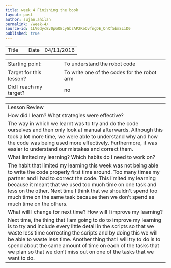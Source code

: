 ```yaml
---
title: week 4 Finishing the book
layout: post
author: sujan.ahilan
permalink: /week-4/
source-id: 1LV6dycBv0p6OEcyGbzAP2ReOvfngDE_QnXf5bmSLiD0
published: true
---
```

<table>
  <tr>
    <td>Title</td>
    <td Finishing the book</td>
    <td>Date</td>
    <td>04/11/2016</td>
  </tr>
</table>


<table>
  <tr>
    <td>Starting point:</td>
    <td>To understand the robot code</td>
  </tr>
  <tr>
    <td>Target for this lesson?</td>
    <td>To write one of the codes for the robot arm</td>
  </tr>  
  <tr>
    <td>Did I reach my target? 
    <td>no</td>
  </tr>
</table>


<table>
  <tr>
    <td>Lesson Review</td>
  </tr>
  <tr>
    <td>How did I learn? What strategies were effective? </td>
  </tr>
  <tr>
    <td>The way in which  we learnt was to try and do the code ourselves and then only look at manual afterwards. Although this took a lot more time, we were able to understand why and how the code was being used more effectively. Furthermore,  it was easier to understand our mistakes and correct them.</td>
  </tr>
  <tr>
    <td>What limited my learning? Which habits do I need to work on? </td>
  </tr>
  <tr>
    <td>The habit that limited my learning this week was not being able to write the code properly first time around. Too many times my partner and I had to correct the code. This limited my learning because it meant that we used too much time on one task and less on the other. Next time I think that we shouldn't spend too much time on the same task because then we don’t spend as much time on the others.</td>
  </tr>
  <tr>
    <td>What will I change for next time? How will I improve my learning?</td>
  </tr>
  <tr>
    <td>Next time, the thing that I am going to do to improve my learning is to try and include every little detail in the scripts so that we waste  less time correcting the scripts and by doing this we will be able to waste less time. Another thing that I will try to do is to spend about the same amount of time on each of the tasks that we plan so that we don’t miss out on one of the tasks that we want to do. </td>
  </tr>
</table>


